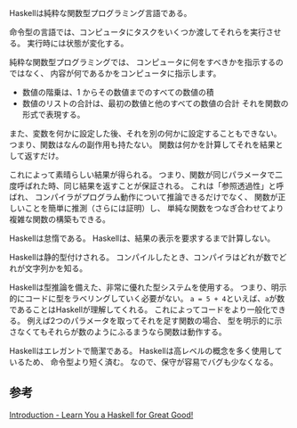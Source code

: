 Haskellは純粋な関数型プログラミング言語である。

命令型の言語では、コンピュータにタスクをいくつか渡してそれらを実行させる。
実行時には状態が変化する。

純粋な関数型プログラミングでは、
コンピュータに何をすべきかを指示するのではなく、
内容が何であるかをコンピュータに指示します。
- 数値の階乗は、1 からその数値までのすべての数値の積
- 数値のリストの合計は、最初の数値と他のすべての数値の合計
それを関数の形式で表現する。

また、変数を何かに設定した後、それを別の何かに設定することもできない。
つまり、関数はなんの副作用も持たない。
関数は何かを計算してそれを結果として返すだけ。

これによって素晴らしい結果が得られる。
つまり、関数が同じパラメータで二度呼ばれた時、同じ結果を返すことが保証される。
これは「参照透過性」と呼ばれ、
コンパイラがプログラム動作について推論できるだけでなく、
関数が正しいことを簡単に推測（さらには証明）し、
単純な関数をつなぎ合わせてより複雑な関数の構築もできる。

Haskellは怠惰である。
Haskellは、結果の表示を要求するまで計算しない。

Haskellは静的型付けされる。
コンパイルしたとき、コンパイラはどれが数でどれが文字列かを知る。

Haskellは型推論を備えた、非常に優れた型システムを使用する。
つまり、明示的にコードに型をラベリングしていく必要がない。
`a = 5 + 4`といえば、`a`が数であることはHaskellが理解してくれる。
これによってコードをより一般化できる。
例えば2つのパラメータを取ってそれを足す関数の場合、
型を明示的に示さなくてもそれらが数のようにふるまうなら関数は動作する。

Haskellはエレガントで簡潔である。
Haskellは高レベルの概念を多く使用しているため、
命令型より短く済む。
なので、保守が容易でバグも少なくなる。

## 参考
[Introduction - Learn You a Haskell for Great Good!](https://learnyouahaskell.com/introduction#so-whats-haskell)

